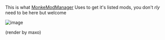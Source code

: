 This is what [MonkeModManager](https://github.com/The-Graze/MonkeModManager) Uses to get it's listed mods, you don't *rly* need to be here but welcome

![image](https://github.com/user-attachments/assets/70a6844a-a668-4706-b4c7-9b78a22c990e)

(render by maxo)
